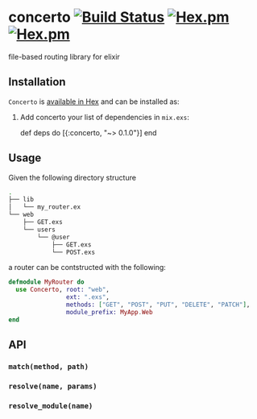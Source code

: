 # concerto [![Build Status](https://travis-ci.org/exstruct/concerto.svg?branch=master)](https://travis-ci.org/exstruct/concerto) [![Hex.pm](https://img.shields.io/hexpm/v/concerto.svg?style=flat-square)](https://hex.pm/packages/concerto) [![Hex.pm](https://img.shields.io/hexpm/dt/concerto.svg?style=flat-square)](https://hex.pm/packages/concerto)

file-based routing library for elixir

## Installation

`Concerto` is [available in Hex](https://hex.pm/docs/publish) and can be installed as:

  1. Add concerto your list of dependencies in `mix.exs`:

        def deps do
          [{:concerto, "~> 0.1.0"}]
        end

## Usage

Given the following directory structure

```sh
.
├── lib
│   └── my_router.ex
└── web
    ├── GET.exs
    └── users
        └── @user
            ├── GET.exs
            └── POST.exs
```

a router can be contstructed with the following:

```elixir
defmodule MyRouter do
  use Concerto, root: "web",
                ext: ".exs",
                methods: ["GET", "POST", "PUT", "DELETE", "PATCH"],
                module_prefix: MyApp.Web
end
```

## API

### `match(method, path)`

### `resolve(name, params)`

### `resolve_module(name)`
